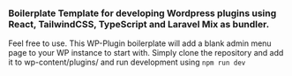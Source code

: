 ### Boilerplate Template for developing Wordpress plugins using React, TailwindCSS, TypeScript and Laravel Mix as bundler.

Feel free to use.
This WP-Plugin boilerplate will add a blank admin menu page to your WP instance to start with.
Simply clone the repository and add it to wp-content/plugins/ and run development using `npm run dev`